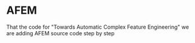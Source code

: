 # AFEM
That the code for "Towards Automatic Complex Feature Engineering"
we are adding AFEM source code step by step 
